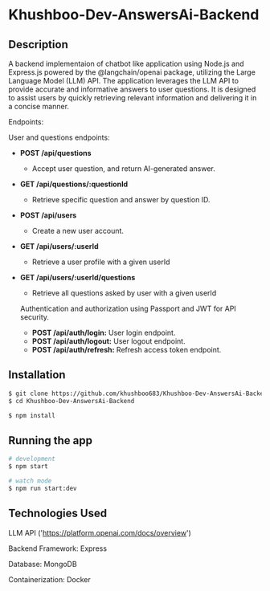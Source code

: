 # Khushboo-Dev-AnswersAi-Backend

## Description

A backend  implementaion of chatbot like application using  Node.js and Express.js powered by the @langchain/openai package, utilizing the Large Language Model (LLM) API. The application leverages the LLM API to provide accurate and informative answers to user questions. It is designed to assist users by quickly retrieving relevant information and delivering it in a concise manner.

Endpoints:

 User and questions endpoints:
- **POST /api/questions**
    - Accept user question, and return AI-generated answer.
- **GET /api/questions/:questionId**
    - Retrieve specific question and answer by question ID.
- **POST /api/users**
    - Create a new user account.
- **GET /api/users/:userId**
    - Retrieve a user profile with a given userId
- **GET /api/users/:userId/questions**
    - Retrieve all questions asked by user with a given userId
 
  Authentication and authorization using Passport and JWT for API security.
    - **POST /api/auth/login:** User login endpoint.
    - **POST /api/auth/logout:** User logout endpoint.
    - **POST /api/auth/refresh:** Refresh access token endpoint.

## Installation

```bash
$ git clone https://github.com/khushboo683/Khushboo-Dev-AnswersAi-Backend.git
$ cd Khushboo-Dev-AnswersAi-Backend

$ npm install
```

## Running the app

```bash
# development
$ npm start

# watch mode
$ npm run start:dev

```


## Technologies Used

LLM API ('https://platform.openai.com/docs/overview')

Backend Framework: Express

Database: MongoDB

Containerization: Docker

